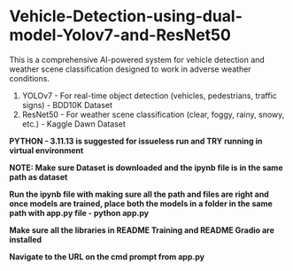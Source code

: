 # Vehicle-Detection-using-dual-model-Yolov7-and-ResNet50
This is a comprehensive AI-powered system for vehicle detection and weather scene classification designed to work in adverse weather conditions.
1. YOLOv7 - For real-time object detection (vehicles, pedestrians, traffic signs) - BDD10K Dataset
2. ResNet50 - For weather scene classification (clear, foggy, rainy, snowy, etc.) - Kaggle Dawn Dataset

**PYTHON - 3.11.13 is suggested for issueless run and TRY running in virtual environment**

**NOTE: Make sure Dataset is downloaded and the ipynb file is in the same path as dataset**

**Run the ipynb file with making sure all the path and files are right and once models are trained, place both the models in a folder in the same path with app.py file - python app.py**

**Make sure all the libraries in README Training and README Gradio are installed**

**Navigate to the URL on the cmd prompt from app.py**
